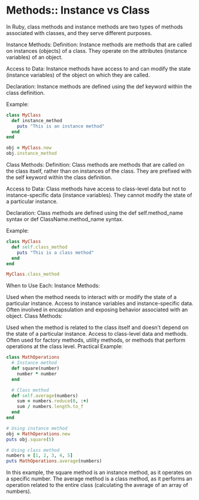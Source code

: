 # Methods:: Instance vs Class

In Ruby, class methods and instance methods are two types of methods associated with classes, and they serve different purposes.

Instance Methods:
Definition: Instance methods are methods that are called on instances (objects) of a class. They operate on the attributes (instance variables) of an object.

Access to Data: Instance methods have access to and can modify the state (instance variables) of the object on which they are called.

Declaration: Instance methods are defined using the def keyword within the class definition.

Example:

```ruby
class MyClass
  def instance_method
    puts "This is an instance method"
  end
end

obj = MyClass.new
obj.instance_method
```

Class Methods:
Definition: Class methods are methods that are called on the class itself, rather than on instances of the class. They are prefixed with the self keyword within the class definition.

Access to Data: Class methods have access to class-level data but not to instance-specific data (instance variables). They cannot modify the state of a particular instance.

Declaration: Class methods are defined using the def self.method_name syntax or def ClassName.method_name syntax.

Example:

```ruby
class MyClass
  def self.class_method
    puts "This is a class method"
  end
end

MyClass.class_method
```

When to Use Each:
Instance Methods:

Used when the method needs to interact with or modify the state of a particular instance.
Access to instance variables and instance-specific data.
Often involved in encapsulation and exposing behavior associated with an object.
Class Methods:

Used when the method is related to the class itself and doesn't depend on the state of a particular instance.
Access to class-level data and methods.
Often used for factory methods, utility methods, or methods that perform operations at the class level.
Practical Example:
```ruby
class MathOperations
  # Instance method
  def square(number)
    number * number
  end

  # Class method
  def self.average(numbers)
    sum = numbers.reduce(0, :+)
    sum / numbers.length.to_f
  end
end

# Using instance method
obj = MathOperations.new
puts obj.square(5)

# Using class method
numbers = [1, 2, 3, 4, 5]
puts MathOperations.average(numbers)
```
In this example, the square method is an instance method, as it operates on a specific number. The average method is a class method, as it performs an operation related to the entire class (calculating the average of an array of numbers).
